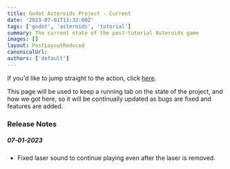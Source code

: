 ```yaml
---
title: Godot Asteroids Project - Current
date: '2023-07-01T13:32:00Z'
tags: ['godot', 'asteroids', 'tutorial']
summary: The current state of the post-tutorial Asteroids game
images: []
layout: PostLayoutReduced
canonicalUrl:
authors: ['default']
---
```


If you'd like to jump straight to the action, click [here](/static/games/asteroids-current/space-asteroid.html).

This page will be used to keep a running tab on the state of the project, and how we got here, so it will be
continually updated as bugs are fixed and features are added.

### Release Notes

##### 07-01-2023

- Fixed laser sound to continue playing even after the laser is removed.
